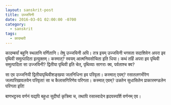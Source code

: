 ```yaml
---
layout: sanskrit-post
title: उज्जयिनी
date: 2016-03-01 02:00:00 -0700
category:
  - sanskrit
tags:
  - कादम्बरी
---
```


कादम्बर्यां बहूनि स्थलानि वर्णितानि। तेषु उज्जयिनी अपि। तत्र इयम् उज्जयिनी भगवता सदाशिवेन अपरा इव पृथिवी
समुत्पादिता इत्युक्तम्। कस्मात्? स्वयम् आत्मनिवसोचिता इति धिया। कथं तर्हि अपरा इव पृथिवी समुत्पादिता सा
उज्जयिनी? द्वितीया पृथिवी इति चेत्, पृथिव्याः सागराः क्व, पर्वताश्च क्व?
<!--more-->

सा एव उज्जनियी द्वितीयापृथिवीशङ्खया जलनिधिना इव परिवृता। कस्मात् एवम्? रसातलगभीरेण
जलपरिखावलयेन परिवृता! सा च कैलासगिरिणेव परिगता। कस्मात् एवम्? उन्नतेन सुधासितेन प्राकारमण्डलेन
परिगता इति!

बाणभट्टस्य वर्णनं यद्यपि बहुधा सुदीर्घा कृत्रिमा च, तथापि रसास्वादेन हृदयस्पर्शि वर्णनम् एव।  
